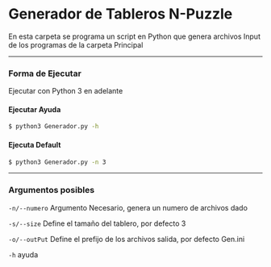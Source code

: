 # Generador de Tableros N-Puzzle

En esta carpeta se programa un script en Python que genera archivos Input de los programas de la carpeta Principal

---

### Forma de Ejecutar

Ejecutar con Python 3 en adelante

#### Ejecutar Ayuda

```bash
$ python3 Generador.py -h
```

#### Ejecuta Default

```bash
$ python3 Generador.py -n 3
```

---

### Argumentos posibles

`-n/--numero` Argumento Necesario, genera un numero de archivos dado

`-s/--size` Define el tamaño del tablero, por defecto 3

`-o/--outPut` Define el prefijo de los archivos salida, por defecto Gen.ini

`-h` ayuda
